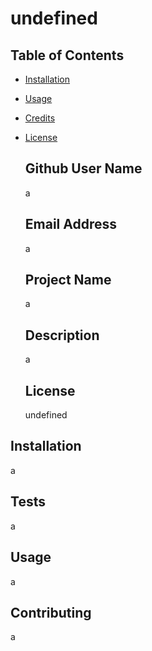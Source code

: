 # undefined
  
  ## Table of Contents

* [Installation](#installation)
* [Usage](#usage)
* [Credits](#credits)
* [License](#license)

  ## Github User Name
  a

  ## Email Address
  a

  ## Project Name 
  a

  ## Description 
  a

  ## License
  undefined

## Installation
  a

## Tests
  a
 
## Usage 
  a

## Contributing
  a

